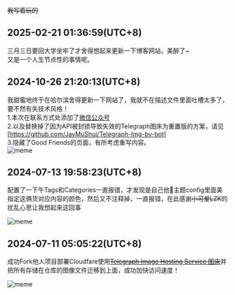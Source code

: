 





~~我写着玩的~~<br>
## 2025-02-21 01:36:59(UTC+8) 

三月三日要回大学坐牢了才舍得想起来更新一下博客网站，美醉了~<br>
又是一个人生节点性的事情呢。

## 2024-10-26 21:20:13(UTC+8) 

我甜蜜地终于在哈尔滨舍得更新一下网站了，我就不在描述文件里面吐槽太多了，要不然有失技术风格！<br>
1.本次在联系方式处添加了[微信公众号](https://telegraph-img-by-bot.pages.dev/file/1729946797712_公众号.png)<br>
2.以及替换掉了因为API被封锁导致失效的Telegraph图床为重置版的方案，请见[https://github.com/JayMuShui/Telegraph-Img-by-bot]<br>
3.隐藏了Good Friends的页面，有所考虑重写内容。<br>
![meme](https://telegraph-img-by-bot.pages.dev/file/1729948880247_Vtb1_meme.jpg)

## 2024-07-13 19:58:23(UTC+8) 
配置了一下午Tags和Categories一直报错，才发现是自己他🐎主题config里面美指定这俩货对应内容的颜色，然后又不注释掉，一直报错，在此感谢~~小可爱LZK~~的扰乱心思让我想起来这回事

![meme](https://telegraph-img-by-bot.pages.dev/file/851571bbf626cef85ace1.jpg)

## 2024-07-11 05:05:22(UTC+8) 
成功Fork他人项目部署Cloudfare使用[~~Telegraph Image Hosting Service 图床~~](https://github.com/JayMuShui/-Expired-Telegraph-Img)并把所有存储在仓库的图像文件迁移到上面，成功加快访问速度！

![meme](https://telegraph-img-by-bot.pages.dev/file/ecd7673a15a53c97c5276.png)